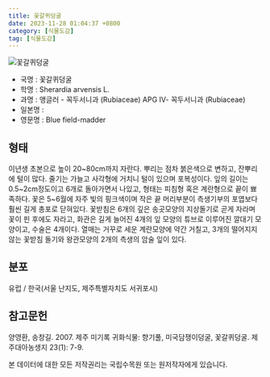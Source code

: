 ```yaml
---
title: 꽃갈퀴덩굴
date: 2023-11-28 01:04:37 +0800
category: [식물도감]
tag: [식물도감]
---
```




![꽃갈퀴덩굴](/fileUpload/plants/basic/Rubiaceae/Sherardia/34343/34343_20230821142557199files_th2.jpg)
- 국명 : 꽃갈퀴덩굴
- 학명 : Sherardia arvensis L.
- 과명 : 앵글러 - 꼭두서니과 (Rubiaceae) APG Ⅳ- 꼭두서니과 (Rubiaceae)
- 일본명 : 
- 영문명 : Blue field-madder


## 형태
이년생 초본으로 높이  20~80cm까지 자란다. 뿌리는 점차 붉은색으로 변하고, 잔뿌리에 털이 많다. 줄기는 가늘고 사각형에 거치니 털이 있으며 포복성이다. 잎의 길이는 0.5~2cm정도이고 6개로 돌아가면서 나있고, 형태는 피침형 혹은 계란형으로 끝이 뾰족하다. 꽃은 5~6월에 자주 빛의 핑크색이며 작은 끝 머리부분이 측생기부의 포엽보다 훨씬 길게 총포로 닫혀있다. 꽃받침은 6개의 깊은 송곳모양의 지상돌기로 곧게 자라며 꽃이 핀 후에도 자라고, 화관은 길게 늘어진 4개의 잎 모양의 튜브로 이루어진 깔대기 모양이고, 수술은 4개이다. 열매는 거꾸로 세운 계란모양에 약간 거칠고, 3개의 떨어지지 않는 꽃받침 돌기와 왕관모양의 2개의 측생의 암술 잎이 있다.
## 분포
유럽 / 한국(서울 난지도, 제주특별자치도 서귀포시)
## 참고문헌
양영환, 송창길. 2007. 제주 미기록 귀화식물: 향기풀, 미국담쟁이덩굴, 꽃갈퀴덩굴. 제주대아농생지 23(1): 7-9.






본 데이터에 대한 모든 저작권리는 국립수목원 또는 원저작자에게 있습니다.
